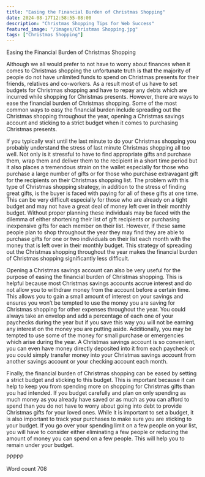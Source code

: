 ```yaml
---
title: "Easing the Financial Burden of Christmas Shopping"
date: 2024-08-17T12:58:55-08:00
description: "Christmas Shopping Tips for Web Success"
featured_image: "/images/Christmas Shopping.jpg"
tags: ["Christmas Shopping"]
---
```


Easing the Financial Burden of Christmas Shopping

Although we all would prefer to not have to worry about finances when it comes to Christmas shopping the unfortunate truth is that the majority of people do not have unlimited funds to spend on Christmas presents for their friends, relatives and co-workers. As a result most of us have to set budgets for Christmas shopping and have to repay any debts which are incurred while shopping for Christmas presents. However, there are ways to ease the financial burden of Christmas shopping. Some of the most common ways to easy the financial burden include spreading out the Christmas shopping throughout the year, opening a Christmas savings account and sticking to a strict budget when it comes to purchasing Christmas presents. 

If you typically wait until the last minute to do your Christmas shopping you probably understand the stress of last minute Christmas shopping all too well. Not only is it stressful to have to find appropriate gifts and purchase them, wrap them and deliver them to the recipient in a short time period but it also places a tremendous strain on the wallet especially for those who purchase a large number of gifts or for those who purchase extravagant gift for the recipients on their Christmas shopping list. The problem with this type of Christmas shopping strategy, in addition to the stress of finding great gifts, is the buyer is faced with paying for all of these gifts at one time. This can be very difficult especially for those who are already on a tight budget and may not have a great deal of money left over in their monthly budget. Without proper planning these individuals may be faced with the dilemma of either shortening their list of gift recipients or purchasing inexpensive gifts for each member on their list. However, if these same people plan to shop throughout the year they may find they are able to purchase gifts for one or two individuals on their list each month with the money that is left over in their monthly budget. This strategy of spreading out the Christmas shopping throughout the year makes the financial burden of Christmas shopping significantly less difficult.

Opening a Christmas savings account can also be very useful for the purpose of easing the financial burden of Christmas shopping. This is helpful because most Christmas savings accounts accrue interest and do not allow you to withdraw money from the account before a certain time. This allows you to gain a small amount of interest on your savings and ensures you won’t be tempted to use the money you are saving for Christmas shopping for other expenses throughout the year. You could always take an envelop and add a percentage of each one of your paychecks during the year but if you save this way you will not be earning any interest on the money you are putting aside. Additionally, you may be tempted to use some of the money for small purchase or emergencies which arise during the year. A Christmas savings account is so convenient, you can even have money directly deposited into it from each paycheck or you could simply transfer money into your Christmas savings account from another savings account or your checking account each month. 

Finally, the financial burden of Christmas shopping can be eased by setting a strict budget and sticking to this budget. This is important because it can help to keep you from spending more on shopping for Christmas gifts than you had intended. If you budget carefully and plan on only spending as much money as you already have saved or as much as you can afford to spend than you do not have to worry about going into debt to provide Christmas gifts for your loved ones. While it is important to set a budget, it is also important to track your purchases to make sure you are sticking to your budget. If you go over your spending limit on a few people on your list, you will have to consider either eliminating a few people or reducing the amount of money you can spend on a few people. This will help you to remain under your budget. 

PPPPP

Word count 708



